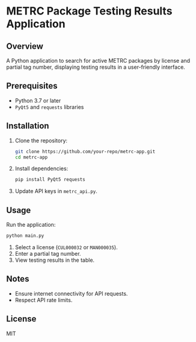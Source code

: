 # METRC Package Testing Results Application

## Overview
A Python application to search for active METRC packages by license and partial tag number, displaying testing results in a user-friendly interface.

## Prerequisites
- Python 3.7 or later
- `PyQt5` and `requests` libraries

## Installation
1. Clone the repository:
   ```bash
   git clone https://github.com/your-repo/metrc-app.git
   cd metrc-app
   ```

2. Install dependencies:
   ```bash
   pip install PyQt5 requests
   ```

3. Update API keys in `metrc_api.py`.

## Usage
Run the application:
```bash
python main.py
```

1. Select a license (`CUL000032` or `MAN000035`).
2. Enter a partial tag number.
3. View testing results in the table.

## Notes
- Ensure internet connectivity for API requests.
- Respect API rate limits.

## License
MIT


